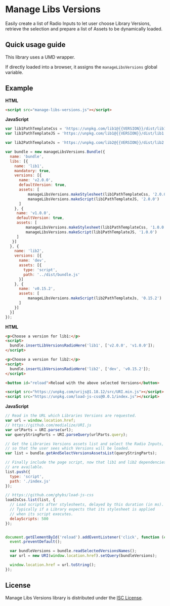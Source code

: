 # Manage Libs Versions

Easily create a list of Radio Inputs to let user choose Library Versions,
retrieve the selection and prepare a list of Assets to be dynamically loaded.


## Quick usage guide

This library uses a UMD wrapper.

If directly loaded into a browser, it assigns the `manageLibsVersions` global variable.


## Example

**HTML**
```html
<script src="manage-libs-versions.js"></script>
```

**JavaScript**
```javascript
var lib1PathTemplateCss = 'https://unpkg.com/lib1@{{VERSION}}/dist/lib1.css';
var lib1PathTemplateJS = 'https://unpkg.com/lib1@{{VERSION}}/dist/lib1.js';

var lib2PathTemplateJs = 'https://unpkg.com/lib2@{{VERSION}}/dist/lib2.js';

var bundle = new manageLibsVersions.Bundle({
  name: 'bundle',
  libs: [{
    name: 'lib1',
    mandatory: true,
    versions: [{
      name: 'v2.0.0',
      defaultVersion: true,
      assets: [
          manageLibsVersions.makeStylesheet(lib1PathTemplateCss, '2.0.0'),
          manageLibsVersions.makeScript(lib1PathTemplateJS, '2.0.0')
      ]
    }, {
     name: 'v1.0.0',
     defaultVersion: true,
     assets: [
         manageLibsVersions.makeStylesheet(lib1PathTemplateCss, '1.0.0'),
         manageLibsVersions.makeScript(lib1PathTemplateJS, '1.0.0')
     ]
   }]
  }, {
    name: 'lib2',
    versions: [{
      name: 'dev',
      assets: [{
        type: 'script',
        path: '../dist/bundle.js'
      }]
    }, {
      name: 'v0.15.2',
      assets: [
          manageLibsVersions.makeScript(lib2PathTemplateJs, '0.15.2')
      ]
    }]
  }]
});
```

**HTML**
```html
<p>Choose a version for lib1:</p>
<script>
  bundle.insertLibVersionsRadioHere('lib1', ['v2.0.0', 'v1.0.0']);
</script>

<p>Choose a version for lib2:</p>
<script>
  bundle.insertLibVersionsRadioHere('lib2', ['dev', 'v0.15.2']);
</script>

<button id="reload">Reload with the above selected Versions</button>

<script src="https://unpkg.com/urijs@1.18.12/src/URI.min.js"></script>
<script src="https://unpkg.com/load-js-css@0.0.1/index.js"></script>
```

**JavaScript**
```javascript
// Read in the URL which Libraries Versions are requested.
var url = window.location.href;
// https://github.com/medialize/URI.js
var urlParts = URI.parse(url);
var queryStringParts = URI.parseQuery(urlParts.query);

// Get the Libraries Versions assets list and select the Radio Inputs,
// so that the user sees which Versions will be loaded.
var list = bundle.getAndSelectVersionsAssetsList(queryStringParts);

// Finally include the page script, now that lib1 and lib2 dependencies
// are available.
list.push({
  type: 'script',
  path: './index.js'
});

// https://github.com/ghybs/load-js-css
loadJsCss.list(list, {
  // Load scripts after stylesheets, delayed by this duration (in ms).
  // Typically if a Library expects that its stylesheet is applied
  // when its script executes.
  delayScripts: 500
});


document.getElementById('reload').addEventListener('click', function (event) {
  event.preventDefault();

  var bundleVersions = bundle.readSelectedVersionsNames();
  var url = new URI(window.location.href).setQuery(bundleVersions);

  window.location.href = url.toString();
});
```


## License

Manage Libs Versions library is distributed under the [ISC License](https://choosealicense.com/licenses/isc/).
